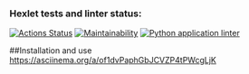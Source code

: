 ### Hexlet tests and linter status:
[![Actions Status](https://github.com/takeitawaytu/python-project-lvl1/workflows/hexlet-check/badge.svg)](https://github.com/takeitawaytu/python-project-lvl1/actions)
[![Maintainability](https://api.codeclimate.com/v1/badges/a99a88d28ad37a79dbf6/maintainability)](https://codeclimate.com/github/codeclimate/codeclimate/maintainability)
[![Python application linter](https://github.com/takeitawaytu/python-project-lvl1/actions/workflows/python-app-lint.yml/badge.svg?branch=main)](https://github.com/takeitawaytu/python-project-lvl1/actions/workflows/python-app-lint.yml)

##Installation and use
https://asciinema.org/a/of1dvPaphGbJCVZP4tPWcgLjK